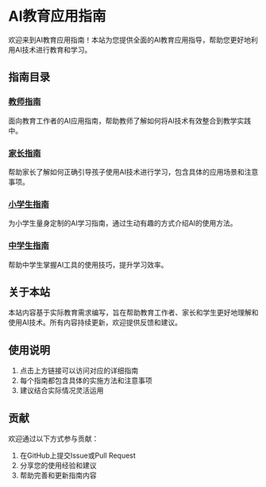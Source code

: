 # AI教育应用指南

欢迎来到AI教育应用指南！本站为您提供全面的AI教育应用指导，帮助您更好地利用AI技术进行教育和学习。

## 指南目录

### [教师指南](teachers_guide.md)
面向教育工作者的AI应用指南，帮助教师了解如何将AI技术有效整合到教学实践中。

### [家长指南](parents_guide.md)
帮助家长了解如何正确引导孩子使用AI技术进行学习，包含具体的应用场景和注意事项。

### [小学生指南](primary_student_guide.md)
为小学生量身定制的AI学习指南，通过生动有趣的方式介绍AI的使用方法。

### [中学生指南](middle_school_guide.md)
帮助中学生掌握AI工具的使用技巧，提升学习效率。

## 关于本站

本站内容基于实际教育需求编写，旨在帮助教育工作者、家长和学生更好地理解和使用AI技术。所有内容持续更新，欢迎提供反馈和建议。

## 使用说明

1. 点击上方链接可以访问对应的详细指南
2. 每个指南都包含具体的实施方法和注意事项
3. 建议结合实际情况灵活运用

## 贡献

欢迎通过以下方式参与贡献：
1. 在GitHub上提交Issue或Pull Request
2. 分享您的使用经验和建议
3. 帮助完善和更新指南内容 